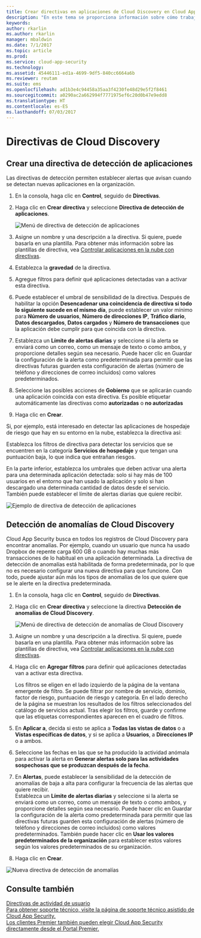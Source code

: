 ```yaml
---
title: Crear directivas en aplicaciones de Cloud Discovery en Cloud App Security | Microsoft Docs
description: "En este tema se proporciona información sobre cómo trabajar con directivas de Cloud Discovery."
keywords: 
author: rkarlin
ms.author: rkarlin
manager: mbaldwin
ms.date: 7/1/2017
ms.topic: article
ms.prod: 
ms.service: cloud-app-security
ms.technology: 
ms.assetid: 45446111-ed1a-4699-9df5-840cc6664a6b
ms.reviewer: reutam
ms.suite: ems
ms.openlocfilehash: ad1b3e4c94458a35aa3f4230fe48d29e5f2f8461
ms.sourcegitcommit: a0290ac2a662994f7771975ef6c20d0b47e9edd8
ms.translationtype: HT
ms.contentlocale: es-ES
ms.lasthandoff: 07/03/2017
---
```

# <a name="cloud-discovery-policies"></a>Directivas de Cloud Discovery
    
## <a name="creating-an-app-discovery-policy"></a>Crear una directiva de detección de aplicaciones  
Las directivas de detección permiten establecer alertas que avisan cuando se detectan nuevas aplicaciones en la organización.  
  
1.  En la consola, haga clic en **Control**, seguido de **Directivas**.  
  
2.  Haga clic en **Crear directiva** y seleccione **Directiva de detección de aplicaciones**.  
  
     ![Menú de directiva de detección de aplicaciones](./media/app-discovery-policy-menu.png "Menú de directiva de detección de aplicaciones")  
  
3.  Asigne un nombre y una descripción a la directiva. Si quiere, puede basarla en una plantilla. Para obtener más información sobre las plantillas de directiva, vea [Controlar aplicaciones en la nube con directivas](control-cloud-apps-with-policies.md).  
  
4.  Establezca la **gravedad** de la directiva.

5. Agregue filtros para definir qué aplicaciones detectadas van a activar esta directiva.  
  
6.  Puede establecer el umbral de sensibilidad de la directiva. Después de habilitar la opción **Desencadenar una coincidencia de directiva si todo lo siguiente sucede en el mismo día**, puede establecer un valor mínimo para **Número de usuarios**, **Número de direcciones IP**, **Tráfico diario**, **Datos descargados**, **Datos cargados** y **Número de transacciones** que la aplicación debe cumplir para que coincida con la directiva.  
  
7.  Establezca un **Límite de alertas diarias** y seleccione si la alerta se enviará como un correo, como un mensaje de texto o como ambos, y proporcione detalles según sea necesario. Puede hacer clic en Guardar la configuración de la alerta como predeterminada para permitir que las directivas futuras guarden esta configuración de alertas (número de teléfono y direcciones de correo incluidos) como valores predeterminados.  
  
8. Seleccione las posibles acciones de **Gobierno** que se aplicarán cuando una aplicación coincida con esta directiva. Es posible etiquetar automáticamente las directivas como **autorizadas** o **no autorizadas** 

8.  Haga clic en **Crear**.  
  
Si, por ejemplo, está interesado en detectar las aplicaciones de hospedaje de riesgo que hay en su entorno en la nube, establezca la directiva así:  
  
Establezca los filtros de directiva para detectar los servicios que se encuentren en la categoría **Servicios de hospedaje** y que tengan una puntuación baja, lo que indica que entrañan riesgos.   
   
En la parte inferior, establezca los umbrales que deben activar una alerta para una determinada aplicación detectada: solo si hay más de 100 usuarios en el entorno que han usado la aplicación y solo si han descargado una determinada cantidad de datos desde el servicio.   
También puede establecer el límite de alertas diarias que quiere recibir.  
  
![Ejemplo de directiva de detección de aplicaciones](./media/app-discovery-policy-example.png "Ejemplo de directiva de detección de aplicaciones")  
  
## <a name="cloud-discovery-anomaly-detection"></a>Detección de anomalías de Cloud Discovery  
Cloud App Security busca en todos los registros de Cloud Discovery para encontrar anomalías. Por ejemplo, cuando un usuario que nunca ha usado Dropbox de repente carga 600 GB o cuando hay muchas más transacciones de lo habitual en una aplicación determinada. La directiva de detección de anomalías está habilitada de forma predeterminada, por lo que no es necesario configurar una nueva directiva para que funcione. Con todo, puede ajustar aún más los tipos de anomalías de los que quiere que se le alerte en la directiva predeterminada.  
  
1.  En la consola, haga clic en **Control**, seguido de **Directivas**.  
  
2.  Haga clic en **Crear directiva** y seleccione la directiva **Detección de anomalías de Cloud Discovery**.  
  
     ![Menú de directiva de detección de anomalías de Cloud Discovery](./media/cloud-discovery-anomaly-detection-policy-menu.png "Menú de directiva de detección de anomalías de Cloud Discovery")  
  
3.  Asigne un nombre y una descripción a la directiva. Si quiere, puede basarla en una plantilla. Para obtener más información sobre las plantillas de directiva, vea [Controlar aplicaciones en la nube con directivas](control-cloud-apps-with-policies.md).  
  
4.  Haga clic en **Agregar filtros** para definir qué aplicaciones detectadas van a activar esta directiva.  
  
     Los filtros se eligen en el lado izquierdo de la página de la ventana emergente de filtro. Se puede filtrar por nombre de servicio, dominio, factor de riesgo, puntuación de riesgo y categoría. En el lado derecho de la página se muestran los resultados de los filtros seleccionados del catálogo de servicios actual. Tras elegir los filtros, guarde y confirme que las etiquetas correspondientes aparecen en el cuadro de filtros.  
  
5.  En **Aplicar a**, decida si esto se aplica a **Todas las vistas de datos** o a **Vistas específicas de datos**, y si se aplica a **Usuarios**, a **Direcciones IP** o a ambos.  
  
6.  Seleccione las fechas en las que se ha producido la actividad anómala para activar la alerta en **Generar alertas solo para las actividades sospechosas que se produzcan después de la fecha**.  
  
7.  En **Alertas**, puede establecer la sensibilidad de la detección de anomalías de baja a alta para configurar la frecuencia de las alertas que quiere recibir.  
Establezca un **Límite de alertas diarias** y seleccione si la alerta se enviará como un correo, como un mensaje de texto o como ambos, y proporcione detalles según sea necesario. Puede hacer clic en Guardar la configuración de la alerta como predeterminada para permitir que las directivas futuras guarden esta configuración de alertas (número de teléfono y direcciones de correo incluidos) como valores predeterminados. También puede hacer clic en **Usar los valores predeterminados de la organización** para establecer estos valores según los valores predeterminados de su organización.  
  
9. Haga clic en **Crear**.  
  
![Nueva directiva de detección de anomalías](./media/new-discovery-anomaly-policy.png "Nueva directiva de detección de anomalías")  
  
## <a name="see-also"></a>Consulte también  
[Directivas de actividad de usuario](user-activity-policies.md)   
[Para obtener soporte técnico, visite la página de soporte técnico asistido de Cloud App Security.](http://support.microsoft.com/oas/default.aspx?prid=16031)   
[Los clientes Premier también pueden elegir Cloud App Security directamente desde el Portal Premier.](https://premier.microsoft.com/)  
  
  